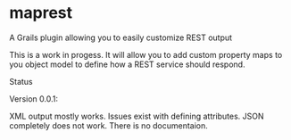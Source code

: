 maprest
=======

A Grails plugin allowing you to easily customize REST output 

This is a work in progess. It will allow you to add custom property maps to you object model to define how a REST service should respond.

Status

Version 0.0.1:

XML output mostly works. Issues exist with defining attributes. JSON completely does not work. There is no documentaion.
